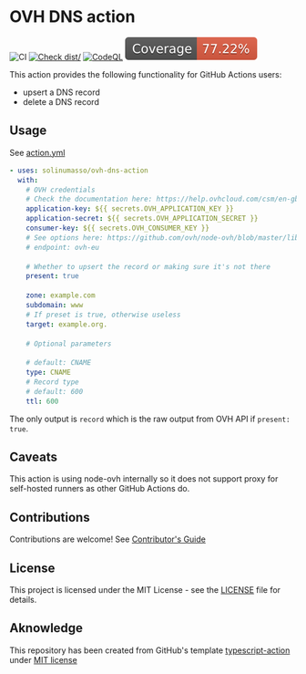 # OVH DNS action

![CI](https://github.com/solinumasso/ovh-dns-action/actions/workflows/ci.yml/badge.svg)
[![Check dist/](https://github.com/solinumasso/ovh-dns-action/actions/workflows/check-dist.yml/badge.svg)](https://github.com/solinumasso/ovh-dns-action/actions/workflows/check-dist.yml)
[![CodeQL](https://github.com/solinumasso/ovh-dns-action/actions/workflows/codeql-analysis.yml/badge.svg)](https://github.com/solinumasso/ovh-dns-action/actions/workflows/codeql-analysis.yml)
[![Coverage](./badges/coverage.svg)](./badges/coverage.svg)

This action provides the following functionality for GitHub Actions users:

- upsert a DNS record
- delete a DNS record

## Usage

See [action.yml](action.yml)

```yaml
- uses: solinumasso/ovh-dns-action
  with:
    # OVH credentials
    # Check the documentation here: https://help.ovhcloud.com/csm/en-gb-api-getting-started-ovhcloud-api?id=kb_article_view&sysparm_article=KB0042784
    application-key: ${{ secrets.OVH_APPLICATION_KEY }}
    application-secret: ${{ secrets.OVH_APPLICATION_SECRET }}
    consumer-key: ${{ secrets.OVH_CONSUMER_KEY }}
    # See options here: https://github.com/ovh/node-ovh/blob/master/lib/endpoints.js
    # endpoint: ovh-eu

    # Whether to upsert the record or making sure it's not there
    present: true

    zone: example.com
    subdomain: www
    # If preset is true, otherwise useless
    target: example.org.

    # Optional parameters

    # default: CNAME
    type: CNAME
    # Record type
    # default: 600
    ttl: 600
```

The only output is `record` which is the raw output from OVH API if
`present: true`.

## Caveats

This action is using node-ovh internally so it does not support proxy for
self-hosted runners as other GitHub Actions do.

## Contributions

Contributions are welcome! See [Contributor's Guide](contributors.md)

## License

This project is licensed under the MIT License - see the [LICENSE](LICENSE) file
for details.

## Aknowledge

This repository has been created from GitHub's template
[typescript-action](https://github.com/actions/typescript-action) under
[MIT license](https://github.com/actions/typescript-action/blob/main/LICENSE)
